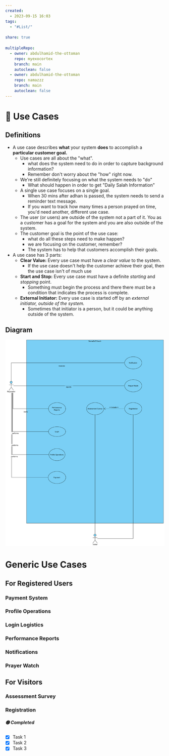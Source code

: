 ```yaml
---
created:
  - 2023-09-15 16:03
tags:
  - "#List/"

share: true

multipleRepo:
  - owner: abdulhamid-the-ottoman
    repo: myexocortex
    branch: main
    autoclean: false
  - owner: abdulhamid-the-ottoman
    repo: namazzz
    branch: main
    autoclean: false
---
```

# 💠 Use Cases
## Definitions
- A use case describes **what** your system **does** to accomplish a **particular customer goal.**
	- Use cases are all about the "what".
		- what does the system need to do in order to capture background information?
		- Remember don't worry about the "how" right now.
	- We're still definitely focusing on what the system needs to "do"
		- What should happen in order to get "Daily Salah Information"
	 - A single use case focuses on a single goal.
		 - When 30 mins after adhan is passed, the system needs to send a reminder text message.
		 - If you want to track how many times a person prayed on time, you'd need another, different use case.
	- The user (or users) are outside of the system not a part of it. You as a customer has a goal for the system and you are also outside of the system.
	- The customer goal is the point of the use case:
		- what do all these steps need to make happen?
		- we are focusing on the customer, remember?
		- The system has to help that customers accomplish their goals.
- A use case has 3 parts:
	- **Clear Value:** Every use case must have a *clear value* to the system.
		- If the use case doesn't help the customer achieve their goal, then the use case isn't of much use
	- **Start and Stop:** Every use case must have a definite *starting* and *stopping* point.
		- Something must begin the process and there there must be a condition that indicates the process is complete.
	- **External Initiator:** Every use case is started off by an *external initiator, outside of the system.*
		- Sometimes that initiator is a person, but it could be anything outside of the system.
## Diagram
![NamazPlatform UseCase Overviews.png](./40-referenceVAULTS/Resource%20Library/Images/NamazPlatform%20UseCase%20Overviews.png)


# Generic Use Cases

## For Registered Users
### Payment System
### Profile Operations

### Login Logistics

### Performance Reports

### Notifications

### Prayer Watch

##  For Visitors
### Assessment Survey
### Registration

##### 🟢 Completed 
- [x] Task 1
- [x] Task 2
- [x] Task 3 
